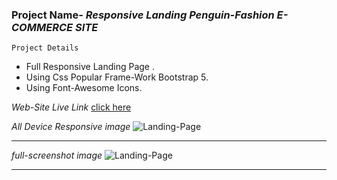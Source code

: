 ### Project Name- _Responsive Landing Penguin-Fashion E-COMMERCE SITE_

``` Project Details ```
- Full Responsive Landing Page .
- Using Css Popular Frame-Work Bootstrap 5.
- Using Font-Awesome Icons.

_Web-Site Live Link_
[click here](http://192.168.0.100:5500/index.html)

_All Device Responsive image_
![Landing-Page](images/markdwon/penguin-fashion-responsive.png)

---

_full-screenshot image_
![Landing-Page](images/markdwon/penguin-fashion-full-screenshot.png)

---